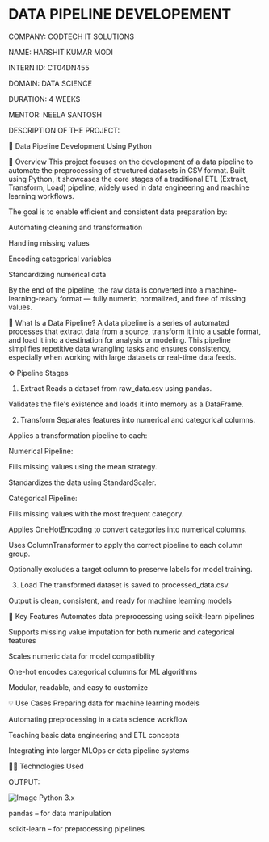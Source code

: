 # DATA PIPELINE DEVELOPEMENT

COMPANY: CODTECH IT SOLUTIONS

NAME: HARSHIT KUMAR MODI

INTERN ID: CT04DN455

DOMAIN: DATA SCIENCE

DURATION: 4 WEEKS

MENTOR: NEELA SANTOSH

DESCRIPTION OF THE PROJECT: 

🔗 Data Pipeline Development Using Python

📌 Overview
This project focuses on the development of a data pipeline to automate the preprocessing of structured datasets in CSV format. Built using Python, it showcases the core stages of a traditional ETL (Extract, Transform, Load) pipeline, widely used in data engineering and machine learning workflows.

The goal is to enable efficient and consistent data preparation by:

Automating cleaning and transformation

Handling missing values

Encoding categorical variables

Standardizing numerical data

By the end of the pipeline, the raw data is converted into a machine-learning-ready format — fully numeric, normalized, and free of missing values.

🧠 What Is a Data Pipeline?
A data pipeline is a series of automated processes that extract data from a source, transform it into a usable format, and load it into a destination for analysis or modeling. This pipeline simplifies repetitive data wrangling tasks and ensures consistency, especially when working with large datasets or real-time data feeds.

⚙️ Pipeline Stages
1. Extract
Reads a dataset from raw_data.csv using pandas.

Validates the file's existence and loads it into memory as a DataFrame.

2. Transform
Separates features into numerical and categorical columns.

Applies a transformation pipeline to each:

Numerical Pipeline:

Fills missing values using the mean strategy.

Standardizes the data using StandardScaler.

Categorical Pipeline:

Fills missing values with the most frequent category.

Applies OneHotEncoding to convert categories into numerical columns.

Uses ColumnTransformer to apply the correct pipeline to each column group.

Optionally excludes a target column to preserve labels for model training.

3. Load
The transformed dataset is saved to processed_data.csv.

Output is clean, consistent, and ready for machine learning models

📌 Key Features
Automates data preprocessing using scikit-learn pipelines

Supports missing value imputation for both numeric and categorical features

Scales numeric data for model compatibility

One-hot encodes categorical columns for ML algorithms

Modular, readable, and easy to customize

💡 Use Cases
Preparing data for machine learning models

Automating preprocessing in a data science workflow

Teaching basic data engineering and ETL concepts

Integrating into larger MLOps or data pipeline systems

🧑‍💻 Technologies Used

OUTPUT:

![Image](https://github.com/user-attachments/assets/c266713d-e624-473c-8930-8c1500279b5d)
Python 3.x

pandas – for data manipulation

scikit-learn – for preprocessing pipelines


